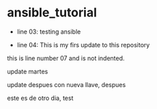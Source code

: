# ansible_tutorial

- line 03: testing ansible

- line 04: This is my firs update to this repository

this is line number 07 and is not indented.

update martes

update despues con nueva llave, despues


este es de otro dia, test
